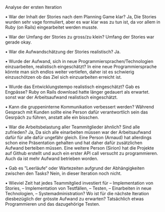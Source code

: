 Analyse der ersten Iteration

• War der Inhalt der Stories nach dem Planning Game klar?
Ja, Die Stories wurden sehr vage formuliert, aber es war klar was zu tun ist, da vor allem in 
Ruby (on Rails) eingearbeitet werden musste. 

• War der Umfang der Stories zu gross/zu klein?
Umfang der Stories war gerade okay.

• War die Aufwandschätzung der Stories realistisch?
Ja.

• Wurde der Aufwand, sich in neue Programmiersprachen/Technologien
einzuarbeiten, realistisch eingeschätzt?
In eine neue Programmiersprache könnte man sich endlos weiter vertiefen, daher ist es schwierig 
einzuschötzen ob das Ziel sich einzuarbeiten erreicht ist.

• Wurde das Entwicklungstempo realistisch eingeschätzt? Gab es Engpässe?
Ruby on Rails download hatte länger gedauert als erwartet. sonst war der Arbeitsaufwand 
realistisch eingeschätzt.

• Kann die gruppeninterne Kommunikation verbessert werden?
Während Gesprach mit Kunden sollte eine Person dafür verantwortlich sein das Gesrpäch zu führen, 
anstatt alle ein bisschen.

• War die Arbeitsbelastung aller Teammitglieder ähnlich? Sind alle zufrieden?
Ja, Da sich alle einarbeiten müssen war der Arbeitsaufwand dafür für alle dafür ungefähr gleich. 
Eine Person (Arnaud) hat allerdings schon eine Präsentation gehalten und hat daher dafür 
zusätzlichen Aufwand berteiben müssen. Eine weitere Person (Sirion) hat die Projekte auf Github 
erstellt und auch ein erster API call versucht zu programmieren. Auch da ist mehr Aufwand betrieben worden.

• Gab es ”Leerläufe“ oder Wartezeiten aufgrund der Abhängigkeiten zwischen
den Tasks?
Nein, in dieser Iteration noch nicht.

• Wieviel Zeit hat jedes Teammitglied investiert für
– Implementation von Stories,
– Implementation von Testfällen,
– Testen,
– Einarbeiten in neue Technologien,
– Systemadministration?
Wo ist für die nächste Iteration diesbezüglich der grösste Aufwand zu
erwarten?
Tatsächlich etwas Programmieren und das dazugehörige Testen. 
